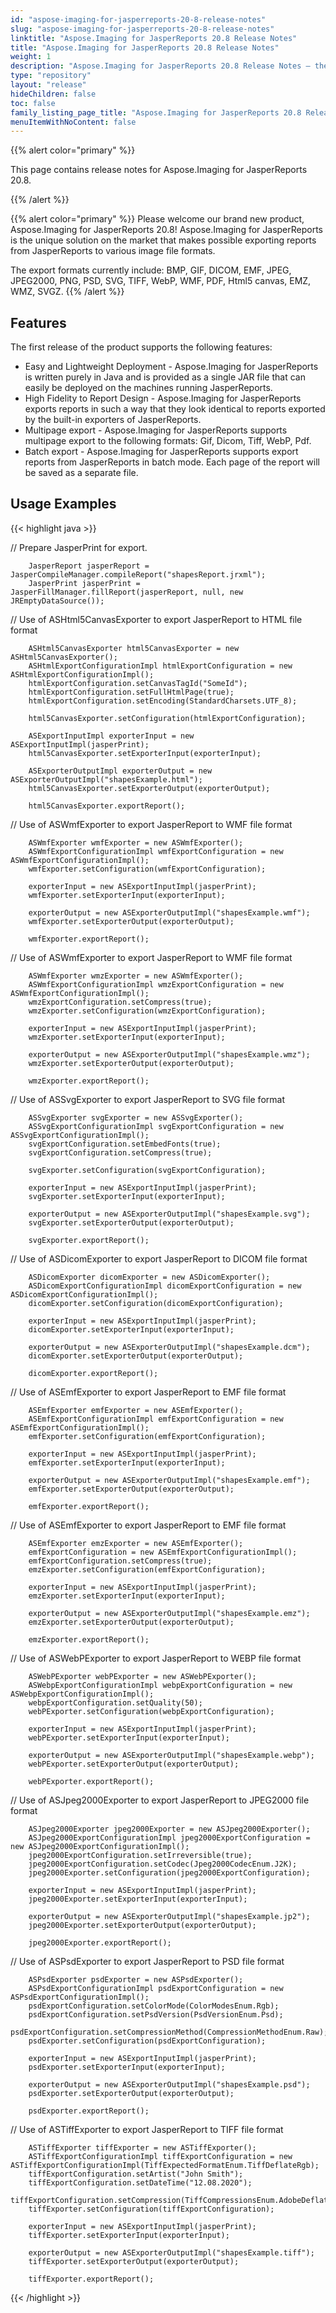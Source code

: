 ```yaml
---
id: "aspose-imaging-for-jasperreports-20-8-release-notes"
slug: "aspose-imaging-for-jasperreports-20-8-release-notes"
linktitle: "Aspose.Imaging for JasperReports 20.8 Release Notes"
title: "Aspose.Imaging for JasperReports 20.8 Release Notes"
weight: 1
description: "Aspose.Imaging for JasperReports 20.8 Release Notes – the latest updates and fixes."
type: "repository"
layout: "release"
hideChildren: false
toc: false
family_listing_page_title: "Aspose.Imaging for JasperReports 20.8 Release Notes"
menuItemWithNoContent: false
---
```


{{% alert color="primary" %}}

This page contains release notes for Aspose.Imaging for JasperReports 20.8.

{{% /alert %}}

{{% alert color="primary" %}}
Please welcome our brand new product, Aspose.Imaging for JasperReports 20.8! Aspose.Imaging for JasperReports is the unique solution on the market that makes possible exporting reports from JasperReports to various image file formats.

The export formats currently include: BMP, GIF, DICOM, EMF, JPEG, JPEG2000, PNG, PSD, SVG, TIFF, WebP, WMF, PDF, Html5 canvas, EMZ, WMZ, SVGZ.
{{% /alert %}}

## Features

The first release of the product supports the following features:

- Easy and Lightweight Deployment - Aspose.Imaging for JasperReports is written purely in Java and is provided as a single JAR file that can easily be deployed on the machines running JasperReports.
- High Fidelity to Report Design - Aspose.Imaging for JasperReports exports reports in such a way that they look identical to reports exported by the built-in exporters of JasperReports.
- Multipage export -  Aspose.Imaging for JasperReports supports multipage export to the following formats:  Gif,  Dicom,  Tiff, WebP, Pdf.
- Batch export - Aspose.Imaging for JasperReports supports export reports from JasperReports in batch mode. Each page of the report will be saved as a separate file.

## Usage Examples

{{< highlight java >}}

//      Prepare JasperPrint for export.

        JasperReport jasperReport = JasperCompileManager.compileReport("shapesReport.jrxml");
        JasperPrint jasperPrint = JasperFillManager.fillReport(jasperReport, null, new JREmptyDataSource());

//      Use of ASHtml5CanvasExporter to export JasperReport to HTML file format

        ASHtml5CanvasExporter html5CanvasExporter = new ASHtml5CanvasExporter();
        ASHtmlExportConfigurationImpl htmlExportConfiguration = new ASHtmlExportConfigurationImpl();
        htmlExportConfiguration.setCanvasTagId("SomeId");
        htmlExportConfiguration.setFullHtmlPage(true);
        htmlExportConfiguration.setEncoding(StandardCharsets.UTF_8);

        html5CanvasExporter.setConfiguration(htmlExportConfiguration);

        ASExportInputImpl exporterInput = new ASExportInputImpl(jasperPrint);
        html5CanvasExporter.setExporterInput(exporterInput);

        ASExporterOutputImpl exporterOutput = new ASExporterOutputImpl("shapesExample.html");
        html5CanvasExporter.setExporterOutput(exporterOutput);

        html5CanvasExporter.exportReport();
//      Use of ASWmfExporter to export JasperReport to WMF file format

        ASWmfExporter wmfExporter = new ASWmfExporter();
        ASWmfExportConfigurationImpl wmfExportConfiguration = new ASWmfExportConfigurationImpl();
        wmfExporter.setConfiguration(wmfExportConfiguration);

        exporterInput = new ASExportInputImpl(jasperPrint);
        wmfExporter.setExporterInput(exporterInput);

        exporterOutput = new ASExporterOutputImpl("shapesExample.wmf");
        wmfExporter.setExporterOutput(exporterOutput);

        wmfExporter.exportReport();
//      Use of ASWmfExporter to export JasperReport to WMF file format

        ASWmfExporter wmzExporter = new ASWmfExporter();
        ASWmfExportConfigurationImpl wmzExportConfiguration = new ASWmfExportConfigurationImpl();
        wmzExportConfiguration.setCompress(true);
        wmzExporter.setConfiguration(wmzExportConfiguration);

        exporterInput = new ASExportInputImpl(jasperPrint);
        wmzExporter.setExporterInput(exporterInput);

        exporterOutput = new ASExporterOutputImpl("shapesExample.wmz");
        wmzExporter.setExporterOutput(exporterOutput);

        wmzExporter.exportReport();
//      Use of ASSvgExporter to export JasperReport to SVG file format

        ASSvgExporter svgExporter = new ASSvgExporter();
        ASSvgExportConfigurationImpl svgExportConfiguration = new ASSvgExportConfigurationImpl();
        svgExportConfiguration.setEmbedFonts(true);
        svgExportConfiguration.setCompress(true);

        svgExporter.setConfiguration(svgExportConfiguration);

        exporterInput = new ASExportInputImpl(jasperPrint);
        svgExporter.setExporterInput(exporterInput);

        exporterOutput = new ASExporterOutputImpl("shapesExample.svg");
        svgExporter.setExporterOutput(exporterOutput);

        svgExporter.exportReport();

//      Use of ASDicomExporter to export JasperReport to DICOM file format

        ASDicomExporter dicomExporter = new ASDicomExporter();
        ASDicomExportConfigurationImpl dicomExportConfiguration = new ASDicomExportConfigurationImpl();
        dicomExporter.setConfiguration(dicomExportConfiguration);

        exporterInput = new ASExportInputImpl(jasperPrint);
        dicomExporter.setExporterInput(exporterInput);

        exporterOutput = new ASExporterOutputImpl("shapesExample.dcm");
        dicomExporter.setExporterOutput(exporterOutput);

        dicomExporter.exportReport();


//      Use of ASEmfExporter to export JasperReport to EMF file format

        ASEmfExporter emfExporter = new ASEmfExporter();
        ASEmfExportConfigurationImpl emfExportConfiguration = new ASEmfExportConfigurationImpl();
        emfExporter.setConfiguration(emfExportConfiguration);

        exporterInput = new ASExportInputImpl(jasperPrint);
        emfExporter.setExporterInput(exporterInput);

        exporterOutput = new ASExporterOutputImpl("shapesExample.emf");
        emfExporter.setExporterOutput(exporterOutput);

        emfExporter.exportReport();


//      Use of ASEmfExporter to export JasperReport to EMF file format

        ASEmfExporter emzExporter = new ASEmfExporter();
        emfExportConfiguration = new ASEmfExportConfigurationImpl();
        emfExportConfiguration.setCompress(true);
        emzExporter.setConfiguration(emfExportConfiguration);

        exporterInput = new ASExportInputImpl(jasperPrint);
        emzExporter.setExporterInput(exporterInput);

        exporterOutput = new ASExporterOutputImpl("shapesExample.emz");
        emzExporter.setExporterOutput(exporterOutput);

        emzExporter.exportReport();
//      Use of ASWebPExporter to export JasperReport to WEBP file format

        ASWebPExporter webPExporter = new ASWebPExporter();
        ASWebpExportConfigurationImpl webpExportConfiguration = new ASWebpExportConfigurationImpl();
        webpExportConfiguration.setQuality(50);
        webPExporter.setConfiguration(webpExportConfiguration);

        exporterInput = new ASExportInputImpl(jasperPrint);
        webPExporter.setExporterInput(exporterInput);

        exporterOutput = new ASExporterOutputImpl("shapesExample.webp");
        webPExporter.setExporterOutput(exporterOutput);

        webPExporter.exportReport();
//      Use of ASJpeg2000Exporter to export JasperReport to JPEG2000 file format

        ASJpeg2000Exporter jpeg2000Exporter = new ASJpeg2000Exporter();
        ASJpeg2000ExportConfigurationImpl jpeg2000ExportConfiguration = new ASJpeg2000ExportConfigurationImpl();
        jpeg2000ExportConfiguration.setIrreversible(true);
        jpeg2000ExportConfiguration.setCodec(Jpeg2000CodecEnum.J2K);
        jpeg2000Exporter.setConfiguration(jpeg2000ExportConfiguration);

        exporterInput = new ASExportInputImpl(jasperPrint);
        jpeg2000Exporter.setExporterInput(exporterInput);

        exporterOutput = new ASExporterOutputImpl("shapesExample.jp2");
        jpeg2000Exporter.setExporterOutput(exporterOutput);

        jpeg2000Exporter.exportReport();
//      Use of ASPsdExporter to export JasperReport to PSD file format

        ASPsdExporter psdExporter = new ASPsdExporter();
        ASPsdExportConfigurationImpl psdExportConfiguration = new ASPsdExportConfigurationImpl();
        psdExportConfiguration.setColorMode(ColorModesEnum.Rgb);
        psdExportConfiguration.setPsdVersion(PsdVersionEnum.Psd);
        psdExportConfiguration.setCompressionMethod(CompressionMethodEnum.Raw);
        psdExporter.setConfiguration(psdExportConfiguration);

        exporterInput = new ASExportInputImpl(jasperPrint);
        psdExporter.setExporterInput(exporterInput);

        exporterOutput = new ASExporterOutputImpl("shapesExample.psd");
        psdExporter.setExporterOutput(exporterOutput);

        psdExporter.exportReport();
//      Use of ASTiffExporter to export JasperReport to TIFF file format

        ASTiffExporter tiffExporter = new ASTiffExporter();
        ASTiffExportConfigurationImpl tiffExportConfiguration = new ASTiffExportConfigurationImpl(TiffExpectedFormatEnum.TiffDeflateRgb);
        tiffExportConfiguration.setArtist("John Smith");
        tiffExportConfiguration.setDateTime("12.08.2020");
        tiffExportConfiguration.setCompression(TiffCompressionsEnum.AdobeDeflate);
        tiffExporter.setConfiguration(tiffExportConfiguration);

        exporterInput = new ASExportInputImpl(jasperPrint);
        tiffExporter.setExporterInput(exporterInput);

        exporterOutput = new ASExporterOutputImpl("shapesExample.tiff");
        tiffExporter.setExporterOutput(exporterOutput);

        tiffExporter.exportReport();

{{< /highlight >}}
